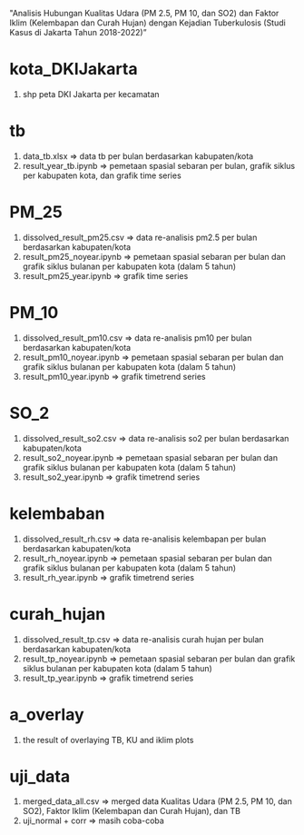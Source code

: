 "Analisis Hubungan Kualitas Udara (PM 2.5, PM 10, dan SO2) dan Faktor Iklim (Kelembapan dan Curah Hujan) dengan Kejadian Tuberkulosis (Studi Kasus di Jakarta Tahun 2018-2022)”

# kota_DKIJakarta
1. shp peta DKI Jakarta per kecamatan

# tb
1. data_tb.xlsx => data tb per bulan berdasarkan kabupaten/kota
2. result_year_tb.ipynb => pemetaan spasial sebaran per bulan, grafik siklus per kabupaten kota, dan grafik time series

# PM_25
1. dissolved_result_pm25.csv => data re-analisis pm2.5 per bulan berdasarkan kabupaten/kota
2. result_pm25_noyear.ipynb => pemetaan spasial sebaran per bulan dan grafik siklus bulanan per kabupaten kota (dalam 5 tahun)
3. result_pm25_year.ipynb => grafik time series

# PM_10
1. dissolved_result_pm10.csv => data re-analisis pm10 per bulan berdasarkan kabupaten/kota
2. result_pm10_noyear.ipynb => pemetaan spasial sebaran per bulan dan grafik siklus bulanan per kabupaten kota (dalam 5 tahun)
3. result_pm10_year.ipynb => grafik timetrend series

# SO_2
1. dissolved_result_so2.csv => data re-analisis so2 per bulan berdasarkan kabupaten/kota
2. result_so2_noyear.ipynb => pemetaan spasial sebaran per bulan dan grafik siklus bulanan per kabupaten kota (dalam 5 tahun)
3. result_so2_year.ipynb => grafik timetrend series

# kelembaban
1. dissolved_result_rh.csv => data re-analisis kelembapan per bulan berdasarkan kabupaten/kota
2. result_rh_noyear.ipynb => pemetaan spasial sebaran per bulan dan grafik siklus bulanan per kabupaten kota (dalam 5 tahun)
3. result_rh_year.ipynb => grafik timetrend series

# curah_hujan
1. dissolved_result_tp.csv => data re-analisis curah hujan per bulan berdasarkan kabupaten/kota
2. result_tp_noyear.ipynb => pemetaan spasial sebaran per bulan dan grafik siklus bulanan per kabupaten kota (dalam 5 tahun)
3. result_tp_year.ipynb => grafik timetrend series

# a_overlay
1. the result of overlaying TB, KU and iklim plots

# uji_data
1. merged_data_all.csv => merged data Kualitas Udara (PM 2.5, PM 10, dan SO2), Faktor Iklim (Kelembapan dan Curah Hujan), dan TB
3. uji_normal + corr => masih coba-coba
